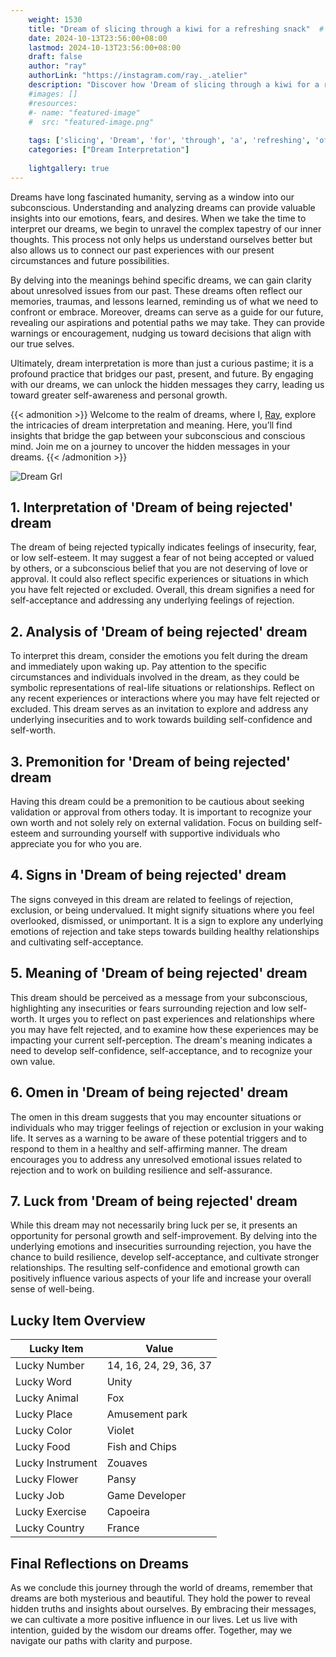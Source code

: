 ```yaml
---
    weight: 1530
    title: "Dream of slicing through a kiwi for a refreshing snack"  # Assuming 'title' column exists
    date: 2024-10-13T23:56:00+08:00
    lastmod: 2024-10-13T23:56:00+08:00
    draft: false
    author: "ray"
    authorLink: "https://instagram.com/ray._.atelier"
    description: "Discover how 'Dream of slicing through a kiwi for a refreshing snack' can interpret your future and uncover its significant meanings in your life."
    #images: []
    #resources:
    #- name: "featured-image"
    #  src: "featured-image.png"
    
    tags: ['slicing', 'Dream', 'for', 'through', 'a', 'refreshing', 'of', 'snack', 'kiwi']
    categories: ["Dream Interpretation"]
    
    lightgallery: true
---
```

    
Dreams have long fascinated humanity, serving as a window into our subconscious. Understanding and analyzing dreams can provide valuable insights into our emotions, fears, and desires. When we take the time to interpret our dreams, we begin to unravel the complex tapestry of our inner thoughts. This process not only helps us understand ourselves better but also allows us to connect our past experiences with our present circumstances and future possibilities.

By delving into the meanings behind specific dreams, we can gain clarity about unresolved issues from our past. These dreams often reflect our memories, traumas, and lessons learned, reminding us of what we need to confront or embrace. Moreover, dreams can serve as a guide for our future, revealing our aspirations and potential paths we may take. They can provide warnings or encouragement, nudging us toward decisions that align with our true selves.

Ultimately, dream interpretation is more than just a curious pastime; it is a profound practice that bridges our past, present, and future. By engaging with our dreams, we can unlock the hidden messages they carry, leading us toward greater self-awareness and personal growth.

{{< admonition >}}
Welcome to the realm of dreams, where I, [Ray](https://instagram.com/ray._.atelier), explore the intricacies of dream interpretation and meaning. Here, you’ll find insights that bridge the gap between your subconscious and conscious mind. Join me on a journey to uncover the hidden messages in your dreams.
{{< /admonition >}}

![Dream Grl](https://cdn.pixabay.com/photo/2017/11/02/03/35/gothic-2910057_1280.jpg "Dream Grl")

## 1. Interpretation of 'Dream of being rejected' dream
 The dream of being rejected typically indicates feelings of insecurity, fear, or low self-esteem. It may suggest a fear of not being accepted or valued by others, or a subconscious belief that you are not deserving of love or approval. It could also reflect specific experiences or situations in which you have felt rejected or excluded. Overall, this dream signifies a need for self-acceptance and addressing any underlying feelings of rejection.

## 2. Analysis of 'Dream of being rejected' dream
 To interpret this dream, consider the emotions you felt during the dream and immediately upon waking up. Pay attention to the specific circumstances and individuals involved in the dream, as they could be symbolic representations of real-life situations or relationships. Reflect on any recent experiences or interactions where you may have felt rejected or excluded. This dream serves as an invitation to explore and address any underlying insecurities and to work towards building self-confidence and self-worth.

## 3. Premonition for 'Dream of being rejected' dream
 Having this dream could be a premonition to be cautious about seeking validation or approval from others today. It is important to recognize your own worth and not solely rely on external validation. Focus on building self-esteem and surrounding yourself with supportive individuals who appreciate you for who you are.

## 4. Signs in 'Dream of being rejected' dream
 The signs conveyed in this dream are related to feelings of rejection, exclusion, or being undervalued. It might signify situations where you feel overlooked, dismissed, or unimportant. It is a sign to explore any underlying emotions of rejection and take steps towards building healthy relationships and cultivating self-acceptance.

## 5. Meaning of 'Dream of being rejected' dream
 This dream should be perceived as a message from your subconscious, highlighting any insecurities or fears surrounding rejection and low self-worth. It urges you to reflect on past experiences and relationships where you may have felt rejected, and to examine how these experiences may be impacting your current self-perception. The dream's meaning indicates a need to develop self-confidence, self-acceptance, and to recognize your own value.

## 6. Omen in 'Dream of being rejected' dream
 The omen in this dream suggests that you may encounter situations or individuals who may trigger feelings of rejection or exclusion in your waking life. It serves as a warning to be aware of these potential triggers and to respond to them in a healthy and self-affirming manner. The dream encourages you to address any unresolved emotional issues related to rejection and to work on building resilience and self-assurance.

## 7. Luck from 'Dream of being rejected' dream
 While this dream may not necessarily bring luck per se, it presents an opportunity for personal growth and self-improvement. By delving into the underlying emotions and insecurities surrounding rejection, you have the chance to build resilience, develop self-acceptance, and cultivate stronger relationships. The resulting self-confidence and emotional growth can positively influence various aspects of your life and increase your overall sense of well-being.

## Lucky Item Overview
| Lucky Item          | Value              |
|---------------|--------------------|
| Lucky Number        | 14, 16, 24, 29, 36, 37  |
| Lucky Word          | Unity |
| Lucky Animal        | Fox |
| Lucky Place         | Amusement park     |
| Lucky Color         | Violet     |
| Lucky Food          | Fish and Chips      |
| Lucky Instrument    | Zouaves |
| Lucky Flower        | Pansy    |
| Lucky Job           | Game Developer       |
| Lucky Exercise      | Capoeira  |
| Lucky Country       | France    |


##  Final Reflections on Dreams

As we conclude this journey through the world of dreams, remember that dreams are both mysterious and beautiful. They hold the power to reveal hidden truths and insights about ourselves. By embracing their messages, we can cultivate a more positive influence in our lives. Let us live with intention, guided by the wisdom our dreams offer. Together, may we navigate our paths with clarity and purpose.
